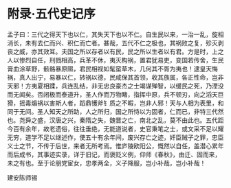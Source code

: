 # 附录·五代史记序

孟子曰：三代之得天下也以仁，其失天下也以不仁。自生民以来，一治一乱，旋相消长，未有去仁而兴、积仁而亡者。甚哉，五代不仁之极也，其祸败之复，殄灭剥丧之威，亦其效耳。夫国之所以存者以有民，民之所以生者以有君。方是时，上之人以惨烈自任，刑戮相高，兵革不休，夷灭构祸，置君犹易吏，变国若传舍，生民膏血涂草野，骸骼暴原隰，君民相视如髦蛮草木，几何其不胥为夷也！逮皇天悔祸，真人出宁，易暴以仁，转祸以德，民咸保其首领，收其族属，各正性命，岂非天邪！方夷夏相蹂，兵连乱结，非无忠良豪杰之士竭谋殚智，以缓民之死，乃湮没而无闻矣。否闭极而泰道升，圣人作而万物睹，指挥中原，兵不顿刃，向之滔天巨猾，摇毒煽祸以害斯人者，蹈鼎镬斧钅质之不暇，岂非人邪！天与人相为表里，和同于无间。圣人知天之所助，人之所归，国之所恃以为固者，仁而已，非特三代然也。尧舜之盛，汉唐之兴，秦隋之失，魏晋之亡，南北之乱，莫不由此也。五代距今百有余年，故老遗俗，往往垂绝，无能道说者，史官秉笔之士，或文采不足以耀无穷，道学不足以继述作，使五十有余年间，废兴存亡之迹，奸臣贼子之罪，忠臣义士之节，不传于后世，来者无所考焉。惟庐陵欧阳公，慨然以自任，盖潜心累年而后成书，其事迹实录，详于旧记，而褒贬义例，仰师《春秋》，由迁、固而来，未之有也。至于论朋党宦女，忠孝两全，义子降服，岂小补哉，岂小补哉！

建安陈师锡
